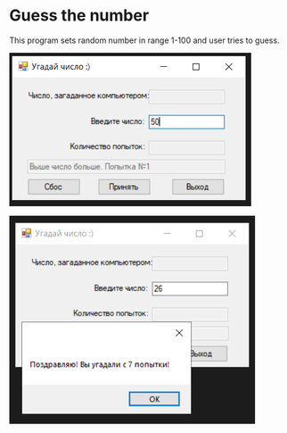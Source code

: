 # Guess the number

This program sets random number in range 1-100 and user tries to guess.

![alt text](https://raw.githubusercontent.com/ramapitecusment/guess_number_c_sharp/master/images/1.PNG)

![alt text](https://raw.githubusercontent.com/ramapitecusment/guess_number_c_sharp/master/images/2.PNG)